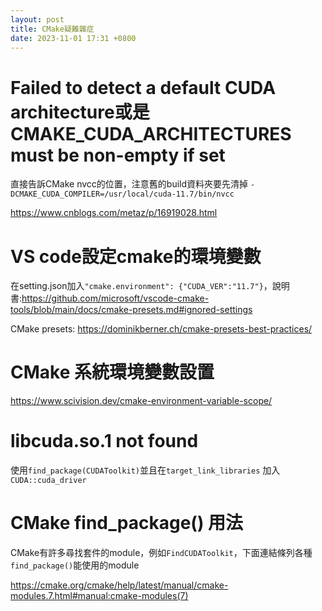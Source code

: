 ```yaml
---
layout: post
title: CMake疑難雜症
date: 2023-11-01 17:31 +0800
---
```


# Failed to detect a default CUDA architecture或是CMAKE_CUDA_ARCHITECTURES must be non-empty if set

直接告訴CMake nvcc的位置，注意舊的build資料夾要先清掉
`-DCMAKE_CUDA_COMPILER=/usr/local/cuda-11.7/bin/nvcc`

https://www.cnblogs.com/metaz/p/16919028.html

# VS code設定cmake的環境變數
在setting.json加入`"cmake.environment": {"CUDA_VER":"11.7"}`，說明書:https://github.com/microsoft/vscode-cmake-tools/blob/main/docs/cmake-presets.md#ignored-settings

CMake presets: https://dominikberner.ch/cmake-presets-best-practices/

# CMake 系統環境變數設置
https://www.scivision.dev/cmake-environment-variable-scope/

# libcuda.so.1  not found

使用`find_package(CUDAToolkit)`並且在`target_link_libraries` 加入`CUDA::cuda_driver`


# CMake find_package() 用法
CMake有許多尋找套件的module，例如`FindCUDAToolkit`，下面連結條列各種`find_package()`能使用的module

https://cmake.org/cmake/help/latest/manual/cmake-modules.7.html#manual:cmake-modules(7)